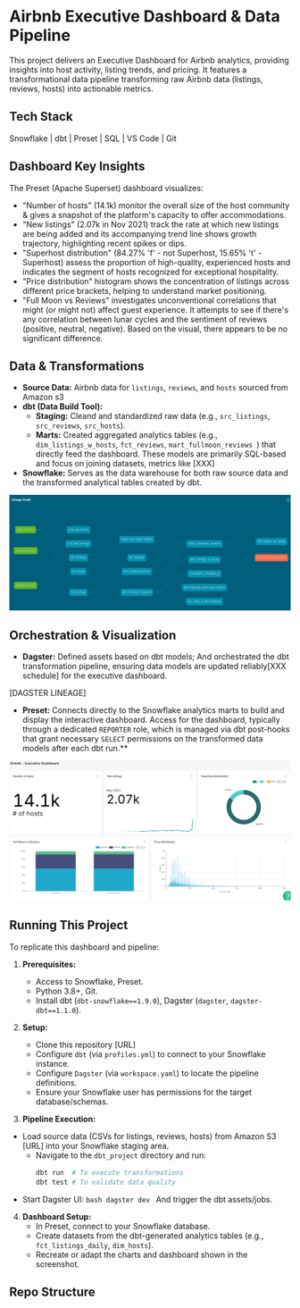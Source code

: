 # Airbnb Executive Dashboard & Data Pipeline
This project delivers an Executive Dashboard for Airbnb analytics, providing insights into host activity, listing trends, and pricing. It features a transformational data pipeline transforming raw Airbnb data (listings, reviews, hosts) into actionable metrics.

## Tech Stack
Snowflake | dbt | Preset | SQL | VS Code | Git 

## Dashboard Key Insights

The Preset (Apache Superset) dashboard visualizes:
*   "Number of hosts" (14.1k) monitor the overall size of the host community & gives a snapshot of the platform's capacity to offer accommodations.
*   "New listings" (2.07k in Nov 2021) track the rate at which new listings are being added and its accompanying trend line shows growth trajectory, highlighting recent spikes or dips.
*   "Superhost distribution" (84.27% 'f' - not Superhost, 15.65% 't' - Superhost) assess the proportion of high-quality, experienced hosts and indicates the segment of hosts recognized for exceptional hospitality.
*   "Price distribution" histogram shows the concentration of listings across different price brackets, helping to understand market positioning.
*   "Full Moon vs Reviews" investigates unconventional correlations that might (or might not) affect guest experience. It attempts to see if there's any correlation between lunar cycles and the sentiment of reviews (positive, neutral, negative). Based on the visual, there appears to be no significant difference.

## Data & Transformations

- **Source Data:** Airbnb data for `listings`, `reviews`, and `hosts` sourced from Amazon s3
- **dbt (Data Build Tool):**
    -   **Staging:** Cleand and standardized raw data (e.g., `src_listings`, `src_reviews`, `src_hosts`).
    -   **Marts:** 
Created aggregated analytics tables (e.g., `dim_listings_w_hosts`, `fct_reviews`, `mart_fullmoon_reviews `) that directly feed the dashboard.
These models are primarily SQL-based and focus on joining datasets, metrics like [XXX]
-   **Snowflake:** Serves as the data warehouse for both raw source data and the transformed analytical tables created by dbt.

![DATALINEAGE](https://github.com/LikhithaGuggilla/Transformation-and-Analysis-of-Airbnb-Data/raw/main/Project%20Images/Data%20Lineage.png)

## Orchestration & Visualization

*   **Dagster:** Defined assets based on dbt models; And orchestrated the dbt transformation pipeline, ensuring data models are updated reliably[XXX schedule] for the executive dashboard. 

[DAGSTER LINEAGE]

* **Preset:** Connects directly to the Snowflake analytics marts to build and display the interactive dashboard. Access for the dashboard, typically through a dedicated `REPORTER` role, which is managed via dbt post-hooks that grant necessary `SELECT` permissions on the transformed data models after each dbt run.** 

![DASHBOARD](https://github.com/LikhithaGuggilla/Transformation-and-Analysis-of-Airbnb-Data/blob/main/Project%20Images/Executive%20Dashboard.png)


## Running This Project

To replicate this dashboard and pipeline:

1.  **Prerequisites:**
    *   Access to Snowflake, Preset.
    *   Python 3.8+, Git.
    *   Install dbt (`dbt-snowflake==1.9.0`), Dagster (`dagster`, `dagster-dbt==1.1.0`).

2.  **Setup:**
    *   Clone this repository [URL]
    *   Configure `dbt` (via `profiles.yml`) to connect to your Snowflake instance.
    *   Configure `Dagster` (via `workspace.yaml`) to locate the pipeline definitions.
    *   Ensure your Snowflake user has permissions for the target database/schemas.

3.  **Pipeline Execution:**
- Load source data (CSVs for listings, reviews, hosts) from Amazon S3 [URL] into your Snowflake staging area.
    - Navigate to the `dbt_project` directory and run:
        ```bash
        dbt run  # To execute transformations
        dbt test # To validate data quality
        ```
- Start Dagster UI:
        ```bash
        dagster dev
        ```
        And trigger the dbt assets/jobs.

4.  **Dashboard Setup:**
    *   In Preset, connect to your Snowflake database.
    *   Create datasets from the dbt-generated analytics tables (e.g., `fct_listings_daily`, `dim_hosts`).
    *   Recreate or adapt the charts and dashboard shown in the screenshot.

## Repo Structure




